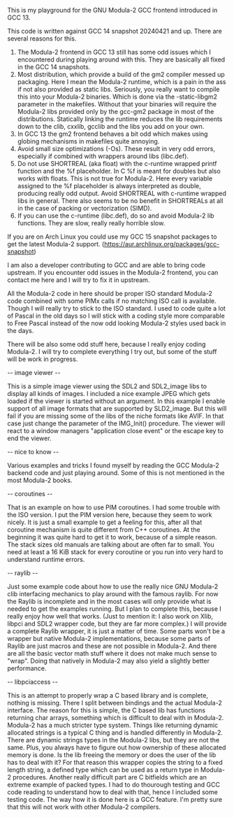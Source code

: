 This is my playground for the GNU Modula-2 GCC frontend introduced in GCC 13.

This code is written against GCC 14 snapshot 20240421 and up. There are several
reasons for this.
1. The Modula-2 frontend in GCC 13 still has some odd issues which I
   encountered during playing around with this. They are basically all fixed in
   the GCC 14 snapshots.
2. Most distribution, which provide a build of the gm2 compiler messed up
   packaging. Here I mean the Modula-2 runtime, which is a pain in the ass if
   not also provided as static libs. Seriously, you really want to compile this
   into your Modula-2 binaries. Which is done via the -static-libgm2 parameter
   in the makefiles. Without that your binaries will require the Modula-2 libs
   provided only by the gcc-gm2 package in most of the distributions.
   Statically linking the runtime reduces the lib requirements down to the clib,
   cxxlib, gcclib and the libs you add on your own.
3. In GCC 13 the gm2 frontend behaves a bit odd which makes using globing
   mechanisms in makefiles quite annoying.
4. Avoid small size optimizations (-Os). These result in very odd errors,
   especially if combined with wrappers around libs (libc.def).
5. Do not use SHORTREAL (aka float) with the c-runtime wrapped printf function
   and the %f placeholder. In C %f is meant for doubles but also works with
   floats. This is not true for Modula-2. Here every variable assigned to the %f
   placeholder is always interpreted as double, producing really odd output.
   Avoid SHORTREAL with c-runtime wrapped libs in general. There also seems to
   be no benefit in SHORTREALs at all in the case of packing or vectorization
   (SIMD).
6. If you can use the c-runtime (libc.def), do so and avoid Modula-2 lib
   functions. They are slow, really really horrible slow.

If you are on Arch Linux you could use my GCC 15 snapshot packages to get the
latest Modula-2 support. (https://aur.archlinux.org/packages/gcc-snapshot)

I am also a developer contributing to GCC and are able to bring code upstream.
If you encounter odd issues in the Modula-2 frontend, you can contact me here
and I will try to fix it in upstream.

All the Modula-2 code in here should be proper ISO standard Modula-2 code
combined with some PIMx calls if no matching ISO call is available. Though I
will really try to stick to the ISO standard. I used to code quite a lot of
Pascal in the old days so I will stick with a coding style more comparable to
Free Pascal instead of the now odd looking Modula-2 styles used back in the
days.

There will be also some odd stuff here, because I really enjoy coding Modula-2.
I will try to complete everything I try out, but some of the stuff will be work
in progress.

-- image viewer --

This is a simple image viewer using the SDL2 and SDL2_image libs to display all
kinds of images. I included a nice example JPEG which gets loaded if the viewer
is started without an argument. In this example I enable support of all image
formats that are supported by SLD2_image. But this will fail if you are missing
some of the libs of the niche formats like AVIF. In that case just change the
parameter of the IMG_Init() procedure. The viewer will react to a window managers
"application close event" or the escape key to end the viewer.

-- nice to know --

Various examples and tricks I found myself by reading the GCC Modula-2 backend
code and just playing around. Some of this is not mentioned in the most Modula-2
books.

-- coroutines --

That is an example on how to use PIM coroutines. I had some trouble with the
ISO version. I put the PIM version here, because they seem to work nicely. It
is just a small example to get a feeling for this, after all that coroutine
mechanism is quite different from C++ coroutines. At the beginning it was quite
hard to get it to work, because of a simple reason. The stack sizes old manuals
are talking about are often far to small. You need at least a 16 KiB stack for
every coroutine or you run into very hard to understand runtime errors.

-- raylib --

Just some example code about how to use the really nice GNU Modula-2 clib
interfacing mechanics to play around with the famous raylib. For now the Raylib
is incomplete and in the most cases will only provide what is needed to get the
examples running. But I plan to complete this, because I really enjoy how well
that works. (Just to mention it: I also work on Xlib, libpci and SDL2 wrapper
code, but they are far more complex.) I will provide a complete Raylib wrapper,
it is just a matter of time. Some parts won't be a wrapper but native Modula-2
implementations, because some parts of Raylib are just macros and these are not
possible in Modula-2. And there are all the basic vector math stuff where it
does not make much sense to "wrap". Doing that natively in Modula-2 may also
yield a slightly better performance.

-- libpciaccess --

This is an attempt to properly wrap a C based library and is complete, nothing
is missing. There I split between bindings and the actual Modula-2 interface.
The reason for this is simple, the C based lib has functions returning char
arrays, something which is difficult to deal with in Modula-2. Modula-2 has a
much stricter type system. Things like returning dynamic allocated strings is a
typical C thing and is handled differently in Modula-2. There are dynamic
strings types in the Modula-2 libs, but they are not the same. Plus, you always
have to figure out how ownership of these allocated memory is done. Is the lib
freeing the memory or does the user of the lib has to deal with it? For that
reason this wrapper copies the string to a fixed length string, a defined type
which can be used as a return type in Modula-2 procedures. Another really
difficult part are C bitfields which are an extreme example of packed types. I
had to do thourough testing and GCC code reading to understand how to deal with
that, hence I included some testing code. The way how it is done here is a GCC
feature. I'm pretty sure that this will not work with other Modula-2 compilers.
